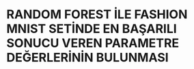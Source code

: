 

# RANDOM FOREST İLE FASHION MNIST SETİNDE EN BAŞARILI SONUCU VEREN PARAMETRE DEĞERLERİNİN BULUNMASI

